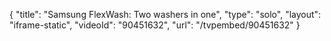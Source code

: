 {
    "title": "Samsung FlexWash: Two washers in one",
    "type": "solo",
    "layout": "iframe-static",
    "videoId": "90451632",
    "url": "\/tvpembed\/90451632"
}